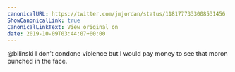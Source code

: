 ```yaml
---
canonicalURL: https://twitter.com/jmjordan/status/1181777333008531456
ShowCanonicalLink: true
CanonicalLinkText: View original on
date: 2019-10-09T03:44:07+00:00
---
```

@bilinski I don’t condone violence but I would pay money to see that moron punched in the face.